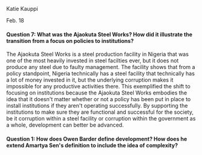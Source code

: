Katie Kauppi

Feb. 18

#### Question 7: What was the Ajaokuta Steel Works? How did it illustrate the transition from a focus on policies to institutions? ####

The Ajaokuta Steel Works is a steel production facility in Nigeria that was one of the most heavily invested in steel facilties ever, but it does not produce any steel due to faulty management. The facility shows that from a policy standpoint, Nigeria technically has a steel facility that technically has a lot of money invested in it, but the underlying corruption makes it impossible for any productive activities there. This exemplified the shift to focusing on institutions because the Ajaokuta Steel Works embodies the idea that it doesn't matter whether or not a policy has been put in place to install institutions if they aren't operating successfully. By supporting the institutions to make sure they are functional and successful for the society, be it corruption within a steel facility or corruption within the government as a whole, development can better be advanced. 

#### Question 1: How does Owen Barder define development? How does he extend Amartya Sen's definition to include the idea of complexity? ####

